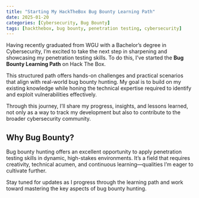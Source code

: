 ```yaml
---
title: "Starting My HackTheBox Bug Bounty Learning Path"
date: 2025-01-20
categories: [Cybersecurity, Bug Bounty]
tags: [hackthebox, bug bounty, penetration testing, cybersecurity]
---
```


Having recently graduated from WGU with a Bachelor’s degree in Cybersecurity, I’m excited to take the next step in sharpening and showcasing my penetration testing skills. To do this, I’ve started the **Bug Bounty Learning Path** on Hack The Box.

This structured path offers hands-on challenges and practical scenarios that align with real-world bug bounty hunting. My goal is to build on my existing knowledge while honing the technical expertise required to identify and exploit vulnerabilities effectively.

Through this journey, I’ll share my progress, insights, and lessons learned, not only as a way to track my development but also to contribute to the broader cybersecurity community.

## Why Bug Bounty?

Bug bounty hunting offers an excellent opportunity to apply penetration testing skills in dynamic, high-stakes environments. It’s a field that requires creativity, technical acumen, and continuous learning—qualities I’m eager to cultivate further.

Stay tuned for updates as I progress through the learning path and work toward mastering the key aspects of bug bounty hunting.
